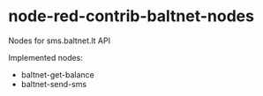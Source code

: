 # node-red-contrib-baltnet-nodes
Nodes for sms.baltnet.lt API

Implemented nodes:
* baltnet-get-balance
* baltnet-send-sms